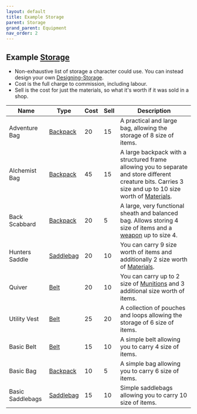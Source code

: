 ```yaml
---
layout: default
title: Example Storage
parent: Storage
grand_parent: Equipment
nav_order: 2
---
```

## Example [Storage](Storage)
* Non-exhaustive list of storage a character could use. You can instead design your own [Designing-Storage](Designing-Storage). 
* Cost is the full charge to commission, including labour.
* Sell is the cost for just the materials, so what it's worth if it was sold in a shop.

|Name|Type|Cost|Sell|Description|
|---|---|---|---|---|
|Adventure Bag|[Backpack](Storage#Backpack)|20|15|A practical and large bag, allowing the storage of 8 size of items.|
|Alchemist Bag|[Backpack](Storage#Backpack)|45|15|A large backpack with a structured frame allowing you to separate and store different creature bits. Carries 3 size and up to 10 size worth of [Materials](Materials).|
|Back Scabbard|[Backpack](Storage#Backpack)|20|5|A large, very functional sheath and balanced bag. Allows storing 4 size of items and a [weapon](Weapons) up to size 4.|
|Hunters Saddle|[Saddlebag](Storage#Saddlebag)|20|10|You can carry 9 size worth of items and additionally 2 size worth of [Materials](Materials).|
|Quiver|[Belt](Storage#Belt)|20|10|You can carry up to 2 size of [Munitions](Comestibles#Munitions) and 3 additional size worth of items.|
|Utility Vest|[Belt](Storage#Belt)|25|20|A collection of pouches and loops allowing the storage of 6 size of items.|
|Basic Belt|[Belt](Storage#Belt)|15|10|A simple belt allowing you to carry 4 size of items.|
|Basic Bag|[Backpack](Storage#Backpack)|10|5|A simple bag allowing you to carry 6 size of items.|
|Basic Saddlebags|[Saddlebag](Storage#Saddlebag)|15|10|Simple saddlebags allowing you to carry 10 size of items.|